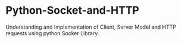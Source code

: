 # Python-Socket-and-HTTP
Understanding and Implementation of Client, Server Model and HTTP requests using python Socker Library.
